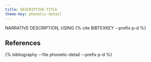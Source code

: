 ```yaml
---
title: DESCRIPTIVE-TITLE
theme-key: phonetic-detail
---
```



NARRATIVE DESCRIPTION, USING {% cite BIBTEXKEY --prefix p-d %}

References
----------

{% bibliography --file phonetic-detail --prefix p-d %}
